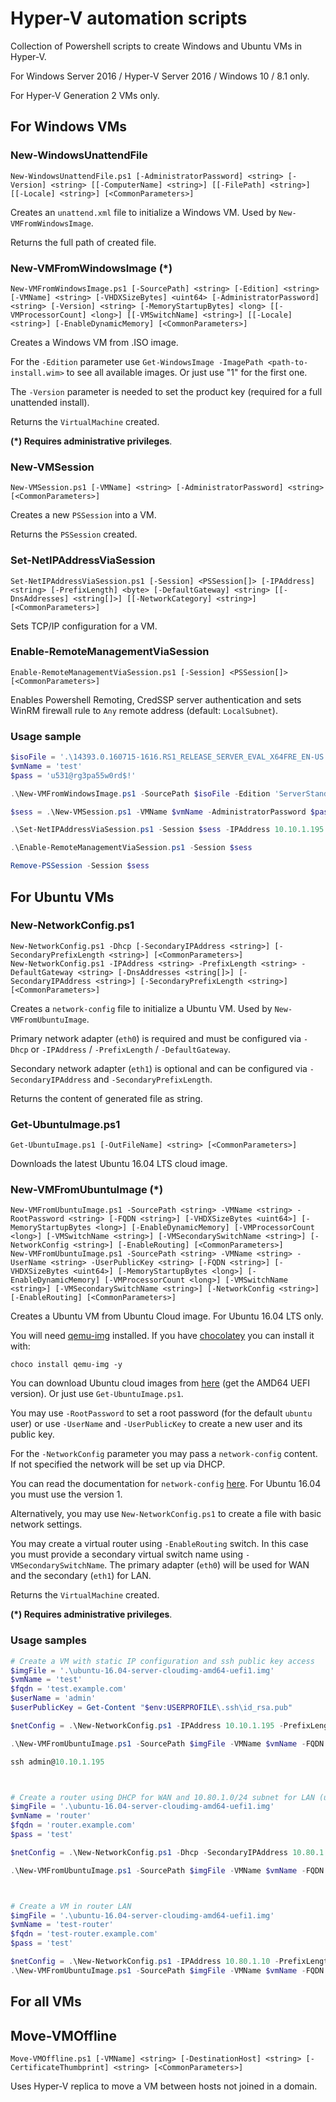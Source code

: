 # Hyper-V automation scripts

Collection of Powershell scripts to create Windows and Ubuntu VMs in Hyper-V.

For Windows Server 2016 / Hyper-V Server 2016 / Windows 10 / 8.1 only.

For Hyper-V Generation 2 VMs only.



## For Windows VMs

### New-WindowsUnattendFile

```
New-WindowsUnattendFile.ps1 [-AdministratorPassword] <string> [-Version] <string> [[-ComputerName] <string>] [[-FilePath] <string>] [[-Locale] <string>] [<CommonParameters>]
```

Creates an `unattend.xml` file to initialize a Windows VM. Used by `New-VMFromWindowsImage`.

Returns the full path of created file.



### New-VMFromWindowsImage (*)

```
New-VMFromWindowsImage.ps1 [-SourcePath] <string> [-Edition] <string> [-VMName] <string> [-VHDXSizeBytes] <uint64> [-AdministratorPassword] <string> [-Version] <string> [-MemoryStartupBytes] <long> [[-VMProcessorCount] <long>] [[-VMSwitchName] <string>] [[-Locale] <string>] [-EnableDynamicMemory] [<CommonParameters>]
```

Creates a Windows VM from .ISO image. 

For the `-Edition` parameter use `Get-WindowsImage -ImagePath <path-to-install.wim>` to see all available images. Or just use "1" for the first one.

The `-Version` parameter is needed to set the product key (required for a full unattended install).

Returns the `VirtualMachine` created.

**(*) Requires administrative privileges**.



### New-VMSession

```
New-VMSession.ps1 [-VMName] <string> [-AdministratorPassword] <string> [<CommonParameters>]
```

Creates a new `PSSession` into a VM.

Returns the `PSSession` created.



### Set-NetIPAddressViaSession

```
Set-NetIPAddressViaSession.ps1 [-Session] <PSSession[]> [-IPAddress] <string> [-PrefixLength] <byte> [-DefaultGateway] <string> [[-DnsAddresses] <string[]>] [[-NetworkCategory] <string>] [<CommonParameters>]
```

Sets TCP/IP configuration for a VM.



### Enable-RemoteManagementViaSession

```
Enable-RemoteManagementViaSession.ps1 [-Session] <PSSession[]> [<CommonParameters>]
```

Enables Powershell Remoting, CredSSP server authentication and sets WinRM firewall rule to `Any` remote address (default: `LocalSubnet`).



### Usage sample

```powershell
$isoFile = '.\14393.0.160715-1616.RS1_RELEASE_SERVER_EVAL_X64FRE_EN-US.ISO'
$vmName = 'test'
$pass = 'u531@rg3pa55w0rd$!'

.\New-VMFromWindowsImage.ps1 -SourcePath $isoFile -Edition 'ServerStandardCore' -VMName $vmName -VHDXSizeBytes 60GB -AdministratorPassword $pass -Version 'Server2016Standard' -MemoryStartupBytes 2GB -VMProcessorCount 2

$sess = .\New-VMSession.ps1 -VMName $vmName -AdministratorPassword $pass

.\Set-NetIPAddressViaSession.ps1 -Session $sess -IPAddress 10.10.1.195 -PrefixLength 16 -DefaultGateway 10.10.1.250 -DnsAddresses '8.8.8.8','8.8.4.4' -NetworkCategory 'Public'

.\Enable-RemoteManagementViaSession.ps1 -Session $sess

Remove-PSSession -Session $sess
```



## For Ubuntu VMs

### New-NetworkConfig.ps1

```
New-NetworkConfig.ps1 -Dhcp [-SecondaryIPAddress <string>] [-SecondaryPrefixLength <string>] [<CommonParameters>]
New-NetworkConfig.ps1 -IPAddress <string> -PrefixLength <string> -DefaultGateway <string> [-DnsAddresses <string[]>] [-SecondaryIPAddress <string>] [-SecondaryPrefixLength <string>] [<CommonParameters>]
```

Creates a `network-config` file to initialize a Ubuntu VM. Used by `New-VMFromUbuntuImage`.

Primary network adapter (`eth0`) is required and must be configured via `-Dhcp` or `-IPAddress` / `-PrefixLength` / `-DefaultGateway`.

Secondary network adapter (`eth1`) is optional and can be configured via `-SecondaryIPAddress` and `-SecondaryPrefixLength`.

Returns the content of generated file as string.



### Get-UbuntuImage.ps1

```
Get-UbuntuImage.ps1 [-OutFileName] <string> [<CommonParameters>]
```

Downloads the latest Ubuntu 16.04 LTS cloud image.



### New-VMFromUbuntuImage (*)

```
New-VMFromUbuntuImage.ps1 -SourcePath <string> -VMName <string> -RootPassword <string> [-FQDN <string>] [-VHDXSizeBytes <uint64>] [-MemoryStartupBytes <long>] [-EnableDynamicMemory] [-VMProcessorCount <long>] [-VMSwitchName <string>] [-VMSecondarySwitchName <string>] [-NetworkConfig <string>] [-EnableRouting] [<CommonParameters>]
New-VMFromUbuntuImage.ps1 -SourcePath <string> -VMName <string> -UserName <string> -UserPublicKey <string> [-FQDN <string>] [-VHDXSizeBytes <uint64>] [-MemoryStartupBytes <long>] [-EnableDynamicMemory] [-VMProcessorCount <long>] [-VMSwitchName <string>] [-VMSecondarySwitchName <string>] [-NetworkConfig <string>] [-EnableRouting] [<CommonParameters>]
```

Creates a Ubuntu VM from Ubuntu Cloud image. For Ubuntu 16.04 LTS only.

You will need [qemu-img](https://cloudbase.it/qemu-img-windows/) installed. If you have [chocolatey](https://chocolatey.org/) you can install it with:

```
choco install qemu-img -y
```

You can download Ubuntu cloud images from [here](https://cloud-images.ubuntu.com/releases/16.04/release/) (get the AMD64 UEFI version). Or just use `Get-UbuntuImage.ps1`.

You may use `-RootPassword` to set a root password (for the default `ubuntu` user) or use `-UserName` and `-UserPublicKey` to create a new user and its public key.

For the `-NetworkConfig` parameter you may pass a `network-config` content. If not specified the network will be set up via DHCP. 

You can read the documentation for `network-config` [here](http://cloudinit.readthedocs.io/en/latest/topics/network-config-format-v1.html). For Ubuntu 16.04 you must use the version 1.

Alternatively, you may use `New-NetworkConfig.ps1` to create a file with basic network settings.

You may create a virtual router using `-EnableRouting` switch. In this case you must provide a secondary virtual switch name using `-VMSecondarySwitchName`. The primary adapter (`eth0`) will be used for WAN and the secondary (`eth1`) for LAN.

Returns the `VirtualMachine` created.

**(*) Requires administrative privileges**.



### Usage samples

```powershell
# Create a VM with static IP configuration and ssh public key access
$imgFile = '.\ubuntu-16.04-server-cloudimg-amd64-uefi1.img'
$vmName = 'test'
$fqdn = 'test.example.com'
$userName = 'admin'
$userPublicKey = Get-Content "$env:USERPROFILE\.ssh\id_rsa.pub"

$netConfig = .\New-NetworkConfig.ps1 -IPAddress 10.10.1.195 -PrefixLength 16 -DefaultGateway 10.10.1.250 -DnsAddresses '8.8.8.8','8.8.4.4'

.\New-VMFromUbuntuImage.ps1 -SourcePath $imgFile -VMName $vmName -FQDN $fqdn -UserName $userName -UserPublicKey $userPublicKey -VHDXSizeBytes 60GB -MemoryStartupBytes 2GB -VMProcessorCount 2 -NetworkConfig $netConfig

ssh admin@10.10.1.195



# Create a router using DHCP for WAN and 10.80.1.0/24 subnet for LAN (uses "SWITCH" for External Switch and "ISWITCH" for Internal one)
$imgFile = '.\ubuntu-16.04-server-cloudimg-amd64-uefi1.img'
$vmName = 'router'
$fqdn = 'router.example.com'
$pass = 'test'

$netConfig = .\New-NetworkConfig.ps1 -Dhcp -SecondaryIPAddress 10.80.1.1 -SecondaryPrefixLength 24

.\New-VMFromUbuntuImage.ps1 -SourcePath $imgFile -VMName $vmName -FQDN $fqdn -RootPassword $pass -VHDXSizeBytes 60GB -MemoryStartupBytes 1GB -VMProcessorCount 1 -VMSwitchName 'SWITCH' -VMSecondarySwitchName 'ISWITCH' -NetworkConfig $netConfig -EnableRouting



# Create a VM in router LAN
$imgFile = '.\ubuntu-16.04-server-cloudimg-amd64-uefi1.img'
$vmName = 'test-router'
$fqdn = 'test-router.example.com'
$pass = 'test'

$netConfig = .\New-NetworkConfig.ps1 -IPAddress 10.80.1.10 -PrefixLength 24 -DefaultGateway 10.80.1.1 -DnsAddresses '8.8.8.8','8.8.4.4'
.\New-VMFromUbuntuImage.ps1 -SourcePath $imgFile -VMName $vmName -FQDN $fqdn -RootPassword $pass -VHDXSizeBytes 60GB -MemoryStartupBytes 2GB -VMProcessorCount 2 -VMSwitchName 'ISWITCH' -NetworkConfig $netConfig 
```



## For all VMs

## Move-VMOffline

```
Move-VMOffline.ps1 [-VMName] <string> [-DestinationHost] <string> [-CertificateThumbprint] <string> [<CommonParameters>]
```

Uses Hyper-V replica to move a VM between hosts not joined in a domain.

